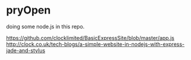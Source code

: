 pryOpen
======

doing some node.js in this repo.

https://github.com/clocklimited/BasicExpressSite/blob/master/app.js
http://clock.co.uk/tech-blogs/a-simple-website-in-nodejs-with-express-jade-and-stylus

